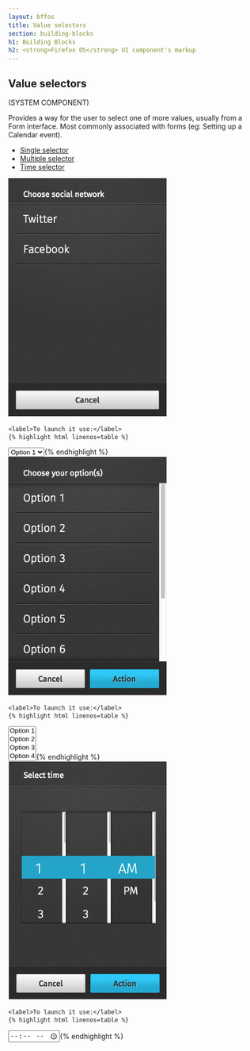 ```yaml
---
layout: bffos
title: Value selectors
section: building-blocks
h1: Building Blocks
h2: <strong>Firefox OS</strong> UI component's markup
---
```


## Value selectors

(SYSTEM COMPONENT)

Provides a way for the user to select one of more values, usually from a Form interface. Most commonly associated with forms (eg: Setting up a Calendar event).

<div class="tabs">
  <ul>
    <li><a href="#value-single">Single selector</a></li>
    <li><a href="#value-multiple">Multiple selector</a></li>
    <li><a href="#value-time">Time selector</a></li>
  </ul>

  <div id="value-single">
    <section class="example">
      <img src="../images/BB/value_1.jpg" alt="Value selectors (Image replacing code)"/>
    </section>

    <label>To launch it use:</label>
    {% highlight html linenos=table %}
<select>
  <option>Option 1</option>
  <option>Option 2</option>
</select>{% endhighlight %}
  </div>

  <div id="value-multiple">
    <section class="example">
      <img src="../images/BB/value_2.jpg" alt="Value selectors (Image replacing code)"/>
    </section>

    <label>To launch it use:</label>
    {% highlight html linenos=table %}
<select multiple="true">
  <option>Option 1</option>
  <option>Option 2</option>
  <option>Option 3</option>
  <option>Option 4</option>
  <option>Option 5</option>
  <option>Option 6</option>
  <option>Option 7</option>
  <option>Option 8</option>
  <option>Option 9</option>
</select>{% endhighlight %}
  </div>

  <div id="value-time">
    <section class="example">
      <img src="../images/BB/time.jpg" alt="Value selectors (Image replacing code)"/>
    </section>

    <label>To launch it use:</label>
    {% highlight html linenos=table %}
<input type="time" />{% endhighlight %}
  </div>
</div>

